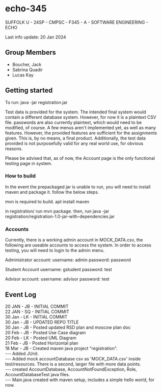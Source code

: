 # echo-345
SUFFOLK U - 24SP - CMPSC - F345 - A - SOFTWARE ENGINEERING - ECHO

Last info update: 20 Jan 2024

## Group Members
- Boucher, Jack
- Sabrina Quadir
- Lucas Kay

## Getting started

To run: 
java -jar registration.jar

Test data is provided for the system. The intended final system would contain a different database system. However, for now it is a plaintext CSV file. passwords are also currently plaintext, which would need to be modified, of course. A few menus aren't implemented yet, as well as many features. However, the provided features are sufficient for the assignments given. This is, by no means, a final product. Additionally, the test data provided is not purposefully valid for any real world use, for obvious reasons. 

Please be advised that, as of now, the Account page is the only functional testing page in system. 

### How to build

In the event the prepackaged jar is unable to run, you will need to install maven and package it. follow the below steps. 

mvn is required to build. 
apt install maven

in registration/ run mvn package.
then, run java -jar registration/registration-1.0-jar-with-dependencies.jar

### Accounts
Currently, there is a working admin account in MOCK_DATA.csv, the following are useable accounts to access the system. In order to access testing, you will need to login to the admin menu.

Administrator account:
username: admin
password: password

Student Account
username: gstudent
password: test

Advisor account:
username: advisor
password: test



## Event Log
20 JAN - JB -   INITIAL COMMIT\
22 JAN - SQ -   INITIAL COMMIT\
30 Jan - LK -   INITIAL COMMIT\
30 Jan - JB -   UPDATED REPO TITLE\
30 Jan - JB -   Posted updated RSD plan and moscow plan doc\
20 Feb - JB -   Posted Use Case diagram\
20 Feb - LK -   Posted UML Diagram\
21 Feb - JB -   Posted Horizontal plan\
18 Mar - JB -   Created maven java project "registration".\
--- Added JUnit.\
--- Added mock accountDatabase csv as 'MOCK_DATA.csv' inside test\/resources. There is a second, larger file with more data points.\
--- created AccountDatabase, AccountNotFoundException, Role, AccountDatabaseTest java files.\
--- Main.java created with maven setup, includes a simple hello world, for now.